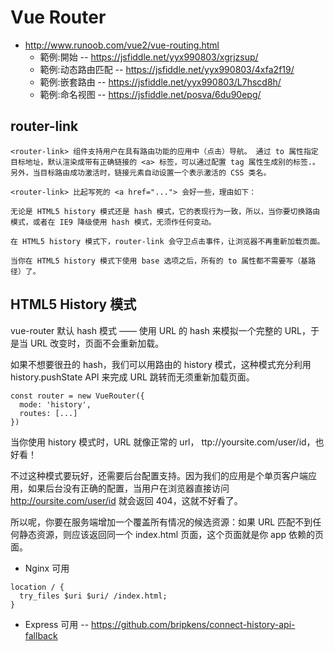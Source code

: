 # Vue Router

* http://www.runoob.com/vue2/vue-routing.html
  * 範例:開始 -- https://jsfiddle.net/yyx990803/xgrjzsup/
  * 範例:动态路由匹配 -- https://jsfiddle.net/yyx990803/4xfa2f19/
  * 範例:嵌套路由 -- https://jsfiddle.net/yyx990803/L7hscd8h/
  * 範例:命名视图 -- https://jsfiddle.net/posva/6du90epg/

## router-link

```
<router-link> 组件支持用户在具有路由功能的应用中（点击）导航。 通过 to 属性指定目标地址，默认渲染成带有正确链接的 <a> 标签，可以通过配置 tag 属性生成别的标签.。另外，当目标路由成功激活时，链接元素自动设置一个表示激活的 CSS 类名。

<router-link> 比起写死的 <a href="..."> 会好一些，理由如下：

无论是 HTML5 history 模式还是 hash 模式，它的表现行为一致，所以，当你要切换路由模式，或者在 IE9 降级使用 hash 模式，无须作任何变动。

在 HTML5 history 模式下，router-link 会守卫点击事件，让浏览器不再重新加载页面。

当你在 HTML5 history 模式下使用 base 选项之后，所有的 to 属性都不需要写（基路径）了。
```

## HTML5 History 模式

vue-router 默认 hash 模式 —— 使用 URL 的 hash 来模拟一个完整的 URL，于是当 URL 改变时，页面不会重新加载。

如果不想要很丑的 hash，我们可以用路由的 history 模式，这种模式充分利用 history.pushState API 来完成 URL 跳转而无须重新加载页面。

```
const router = new VueRouter({
  mode: 'history',
  routes: [...]
})
```

当你使用 history 模式时，URL 就像正常的 url， ttp://yoursite.com/user/id，也好看！

不过这种模式要玩好，还需要后台配置支持。因为我们的应用是个单页客户端应用，如果后台没有正确的配置，当用户在浏览器直接访问 http://oursite.com/user/id 就会返回 404，这就不好看了。

所以呢，你要在服务端增加一个覆盖所有情况的候选资源：如果 URL 匹配不到任何静态资源，则应该返回同一个 index.html 页面，这个页面就是你 app 依赖的页面。

* Nginx 可用 

```
location / {
  try_files $uri $uri/ /index.html;
}
```

* Express 可用 -- https://github.com/bripkens/connect-history-api-fallback